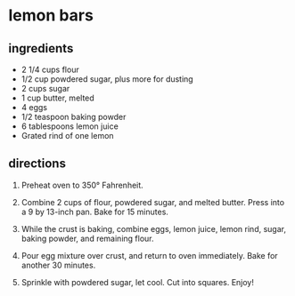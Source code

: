 # lemon bars


## ingredients
- 2 1/4 cups flour
- 1/2 cup powdered sugar, plus more for dusting
- 2 cups sugar
- 1 cup butter, melted
- 4 eggs
- 1/2 teaspoon baking powder
- 6 tablespoons lemon juice
- Grated rind of one lemon

## directions
1. Preheat oven to 350° Fahrenheit. 
2. Combine 2 cups of flour, powdered sugar, and melted butter. Press into a 9 by 13-inch pan. Bake for 15 minutes. 

3. While the crust is baking, combine eggs, lemon juice, lemon rind, sugar, baking powder, and remaining flour. 

4. Pour egg mixture over crust, and return to oven immediately. Bake for another 30 minutes. 

5. Sprinkle with powdered sugar, let cool. Cut into squares. Enjoy! 
